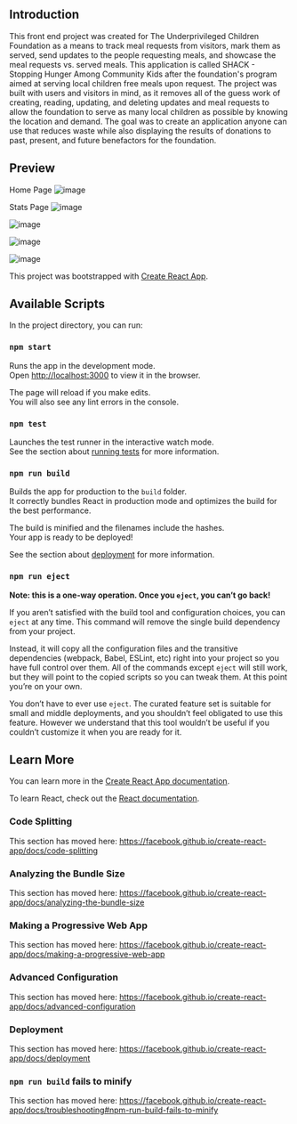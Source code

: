 ## Introduction
This front end project was created for The Underprivileged Children Foundation as a means to track meal requests from visitors, mark them as served, send updates to the people requesting meals, and showcase the meal requests vs. served meals.  This application is called SHACK - Stopping Hunger Among Community Kids after the foundation's program aimed at serving local children free meals upon request.  The project was built with users and visitors in mind, as it removes all of the guess work of creating, reading, updating, and deleting updates and meal requests to allow the foundation to serve as many local children as possible by knowing the location and demand.  The goal was to create an application anyone can use that reduces waste while also displaying the results of donations to past, present, and future benefactors for the foundation.

## Preview
Home Page
![image](https://user-images.githubusercontent.com/62181538/90636035-075e9700-e1f8-11ea-92ef-751cfed33443.png)

Stats Page
![image](https://user-images.githubusercontent.com/62181538/90636174-3bd25300-e1f8-11ea-96a8-5cc82edc6c42.png)

![image](https://user-images.githubusercontent.com/62181538/90636351-789e4a00-e1f8-11ea-95a8-0f7270ec8166.png)

![image](https://user-images.githubusercontent.com/62181538/90636479-a6838e80-e1f8-11ea-9793-553274b1e6b8.png)

![image](https://user-images.githubusercontent.com/62181538/90636585-d337a600-e1f8-11ea-94ce-a921cf1b83c7.png)





This project was bootstrapped with [Create React App](https://github.com/facebook/create-react-app).




## Available Scripts

In the project directory, you can run:

### `npm start`

Runs the app in the development mode.<br />
Open [http://localhost:3000](http://localhost:3000) to view it in the browser.

The page will reload if you make edits.<br />
You will also see any lint errors in the console.

### `npm test`

Launches the test runner in the interactive watch mode.<br />
See the section about [running tests](https://facebook.github.io/create-react-app/docs/running-tests) for more information.

### `npm run build`

Builds the app for production to the `build` folder.<br />
It correctly bundles React in production mode and optimizes the build for the best performance.

The build is minified and the filenames include the hashes.<br />
Your app is ready to be deployed!

See the section about [deployment](https://facebook.github.io/create-react-app/docs/deployment) for more information.

### `npm run eject`

**Note: this is a one-way operation. Once you `eject`, you can’t go back!**

If you aren’t satisfied with the build tool and configuration choices, you can `eject` at any time. This command will remove the single build dependency from your project.

Instead, it will copy all the configuration files and the transitive dependencies (webpack, Babel, ESLint, etc) right into your project so you have full control over them. All of the commands except `eject` will still work, but they will point to the copied scripts so you can tweak them. At this point you’re on your own.

You don’t have to ever use `eject`. The curated feature set is suitable for small and middle deployments, and you shouldn’t feel obligated to use this feature. However we understand that this tool wouldn’t be useful if you couldn’t customize it when you are ready for it.

## Learn More

You can learn more in the [Create React App documentation](https://facebook.github.io/create-react-app/docs/getting-started).

To learn React, check out the [React documentation](https://reactjs.org/).

### Code Splitting

This section has moved here: https://facebook.github.io/create-react-app/docs/code-splitting

### Analyzing the Bundle Size

This section has moved here: https://facebook.github.io/create-react-app/docs/analyzing-the-bundle-size

### Making a Progressive Web App

This section has moved here: https://facebook.github.io/create-react-app/docs/making-a-progressive-web-app

### Advanced Configuration

This section has moved here: https://facebook.github.io/create-react-app/docs/advanced-configuration

### Deployment

This section has moved here: https://facebook.github.io/create-react-app/docs/deployment

### `npm run build` fails to minify

This section has moved here: https://facebook.github.io/create-react-app/docs/troubleshooting#npm-run-build-fails-to-minify
